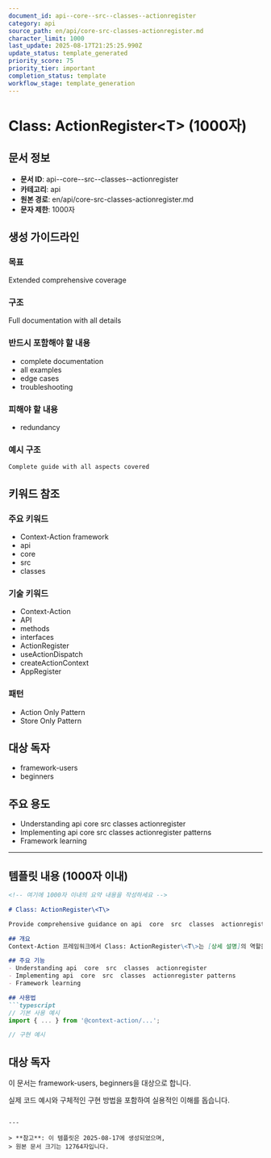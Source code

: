 ```yaml
---
document_id: api--core--src--classes--actionregister
category: api
source_path: en/api/core-src-classes-actionregister.md
character_limit: 1000
last_update: 2025-08-17T21:25:25.990Z
update_status: template_generated
priority_score: 75
priority_tier: important
completion_status: template
workflow_stage: template_generation
---
```


# Class: ActionRegister\<T\> (1000자)

## 문서 정보
- **문서 ID**: api--core--src--classes--actionregister
- **카테고리**: api
- **원본 경로**: en/api/core-src-classes-actionregister.md
- **문자 제한**: 1000자

## 생성 가이드라인

### 목표
Extended comprehensive coverage

### 구조
Full documentation with all details

### 반드시 포함해야 할 내용
- complete documentation
- all examples
- edge cases
- troubleshooting

### 피해야 할 내용  
- redundancy

### 예시 구조
```
Complete guide with all aspects covered
```

## 키워드 참조

### 주요 키워드
- Context-Action framework
- api
- core
- src
- classes

### 기술 키워드
- Context-Action
- API
- methods
- interfaces
- ActionRegister
- useActionDispatch
- createActionContext
- AppRegister

### 패턴
- Action Only Pattern
- Store Only Pattern

## 대상 독자
- framework-users
- beginners

## 주요 용도
- Understanding api  core  src  classes  actionregister
- Implementing api  core  src  classes  actionregister patterns
- Framework learning

---

## 템플릿 내용 (1000자 이내)

```markdown
<!-- 여기에 1000자 이내의 요약 내용을 작성하세요 -->

# Class: ActionRegister\<T\>

Provide comprehensive guidance on api  core  src  classes  actionregister

## 개요
Context-Action 프레임워크에서 Class: ActionRegister\<T\>는 [상세 설명]의 역할을 담당합니다.

## 주요 기능
- Understanding api  core  src  classes  actionregister
- Implementing api  core  src  classes  actionregister patterns
- Framework learning

## 사용법
```typescript
// 기본 사용 예시
import { ... } from '@context-action/...';

// 구현 예시
```

## 대상 독자
이 문서는 framework-users, beginners을 대상으로 합니다.

실제 코드 예시와 구체적인 구현 방법을 포함하여 실용적인 이해를 돕습니다.
```

---

> **참고**: 이 템플릿은 2025-08-17에 생성되었으며, 
> 원본 문서 크기는 12764자입니다.
